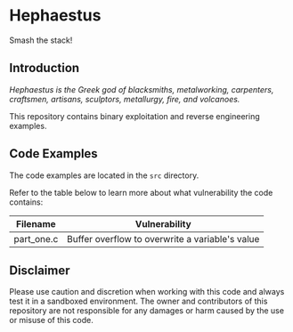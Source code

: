 # Hephaestus

Smash the stack!

## Introduction 

*Hephaestus is the Greek god of blacksmiths, metalworking, carpenters, craftsmen, artisans, sculptors, metallurgy, fire, and volcanoes.*

This repository contains binary exploitation and reverse engineering examples.

## Code Examples

The code examples are located in the `src` directory. 

Refer to the table below to learn more about what vulnerability the code contains:

|Filename|Vulnerability|
|---|---|
| part_one.c | Buffer overflow to overwrite a variable's value |

## Disclaimer

Please use caution and discretion when working with this code and always test it in a sandboxed environment. The owner and contributors of this repository are not responsible for any damages or harm caused by the use or misuse of this code.